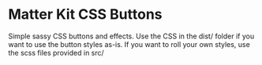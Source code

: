 # Matter Kit CSS Buttons
Simple sassy CSS buttons and effects. Use the CSS in the dist/ folder if you want to use the button styles as-is. If you want to roll your own styles, use the scss files provided in src/